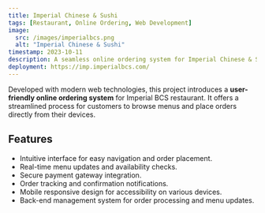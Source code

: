 ```yaml
---
title: Imperial Chinese & Sushi
tags: [Restaurant, Online Ordering, Web Development]
image:
  src: /images/imperialbcs.png
  alt: "Imperial Chinese & Sushi"
timestamp: 2023-10-11
description: A seamless online ordering system for Imperial Chinese & Sushi, a renowned restaurant. Enables convenient and efficient order placement for customers.
deployment: https://imp.imperialbcs.com/
---
```


Developed with modern web technologies, this project introduces a **user-friendly online ordering system** for Imperial BCS restaurant. It offers a streamlined process for customers to browse menus and place orders directly from their devices.

## Features

- Intuitive interface for easy navigation and order placement.
- Real-time menu updates and availability checks.
- Secure payment gateway integration.
- Order tracking and confirmation notifications.
- Mobile responsive design for accessibility on various devices.
- Back-end management system for order processing and menu updates.